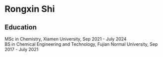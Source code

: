 # Rongxin Shi
## Education
MSc in Chemistry, Xiamen University, Sep 2021 - July 2024  
BS in Chemical Engineering and Technology, Fujian Normal University, Sep 2017 - July 2021
